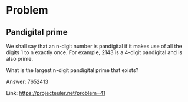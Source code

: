 Problem
===

Pandigital prime
---

We shall say that an n-digit number is pandigital if it makes use of all the digits 1 to n exactly once. For example, 2143 is a 4-digit pandigital and is also prime.

What is the largest n-digit pandigital prime that exists?

Answer: 7652413

Link: https://projecteuler.net/problem=41